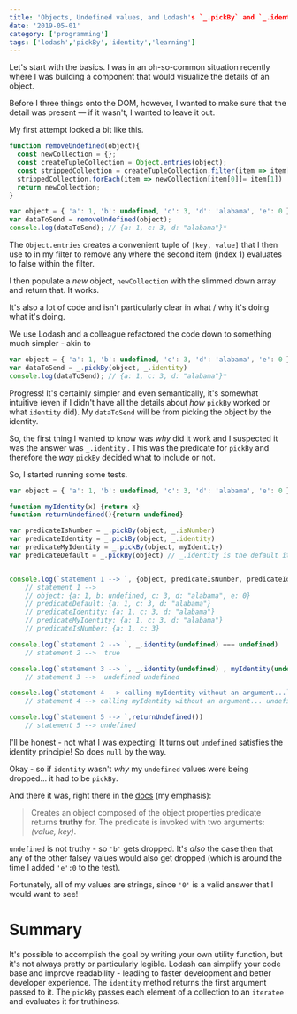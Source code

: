 ```yaml
---
title: 'Objects, Undefined values, and Lodash's `_.pickBy` and `_.identity`'
date: '2019-05-01'
category: ['programming']
tags: ['lodash','pickBy','identity','learning']
---
```


Let's start with the basics. I was in an oh-so-common situation recently where I was building a component that would visualize the details of an object.

Before I three things onto the DOM, however, I wanted to make sure that the detail was present — if it wasn't, I wanted to leave it out.

My first attempt looked a bit like this.
```javascript
function removeUndefined(object){
  const newCollection = {};
  const createTupleCollection = Object.entries(object);
  const strippedCollection = createTupleCollection.filter(item => item[1]);
  strippedCollection.forEach(item => newCollection[item[0]]= item[1])
  return newCollection;
}

var object = { 'a': 1, 'b': undefined, 'c': 3, 'd': 'alabama', 'e': 0 };
var dataToSend = removeUndefined(object);
console.log(dataToSend); // {a: 1, c: 3, d: "alabama"}*
```

The `Object.entries` creates a convenient tuple of `[key, value]` that I then use to in my filter to remove any where the second item (index 1) evaluates to false within the filter.

I then populate a *new* object, `newCollection` with the slimmed down array and return that. It works.

It's also a lot of code and isn't particularly clear in what / why it's doing what it's doing.

We use Lodash and a colleague refactored the code down to something much simpler - akin to
```javascript
var object = { 'a': 1, 'b': undefined, 'c': 3, 'd': 'alabama', 'e': 0 };
var dataToSend = _.pickBy(object, _.identity)
console.log(dataToSend); // {a: 1, c: 3, d: "alabama"}*
```

Progress! It's certainly simpler and even semantically, it's somewhat intuitive (even if I didn't have all the details about *how* `pickBy` worked or what `identity` did). My `dataToSend` will be from picking the object by the identity.

So, the first thing I wanted to know was *why* did it work and I suspected it was the answer was `_.identity` . This was the predicate for `pickBy` and therefore the *way* `pickBy` decided what to include or not.

So, I started running some tests.

```javascript
var object = { 'a': 1, 'b': undefined, 'c': 3, 'd': 'alabama', 'e': 0 };

function myIdentity(x) {return x}
function returnUndefined(){return undefined}

var predicateIsNumber = _.pickBy(object, _.isNumber)
var predicateIdentity = _.pickBy(object, _.identity)
var predicateMyIdentity = _.pickBy(object, myIdentity)
var predicateDefault = _.pickBy(object) // _.identity is the default iteratee


console.log(`statement 1 --> `, {object, predicateIsNumber, predicateIdentity, predicateMyIdentity, predicateDefault})
    // statement 1 -->
    // object: {a: 1, b: undefined, c: 3, d: "alabama", e: 0}
    // predicateDefault: {a: 1, c: 3, d: "alabama"}
    // predicateIdentity: {a: 1, c: 3, d: "alabama"}
    // predicateMyIdentity: {a: 1, c: 3, d: "alabama"}
    // predicateIsNumber: {a: 1, c: 3}

console.log(`statement 2 --> `, _.identity(undefined) === undefined)
    // statement 2 -->  true

console.log(`statement 3 --> `, _.identity(undefined) , myIdentity(undefined))
    // statement 3 -->  undefined undefined

console.log(`statement 4 --> calling myIdentity without an argument...`, myIdentity())
    // statement 4 --> calling myIdentity without an argument... undefined

console.log(`statement 5 --> `,returnUndefined())
    // statement 5 --> undefined
```

I'll be honest - not what I was expecting! It turns out `undefined` satisfies the identity principle! So does `null` by the way.

Okay - so if `identity` wasn't *why* my `undefined` values were being dropped… it had to be `pickBy`.

And there it was, right there in the [docs](https://lodash.com/docs/4.17.11#pickBy) (my emphasis):
> Creates an object composed of the object properties predicate returns **truthy** for. The predicate is invoked with two arguments: *(value, key)*.

`undefined` is not truthy - so `'b'` gets dropped. It's *also* the case then that any of the other falsey values would also get dropped (which is around the time I added `'e':0` to the test).

Fortunately, all of my values are strings, since `'0'` is a valid answer that I would want to see!

# Summary
It's possible to accomplish the goal by writing your own utility function, but it's not always pretty or particularly legible.
Lodash can simplify your code base and improve readability - leading to faster development and better developer experience.
The `identity` method returns the first argument passed to it.
The `pickBy` passes each element of a collection to an `iteratee` and evaluates it for truthiness.